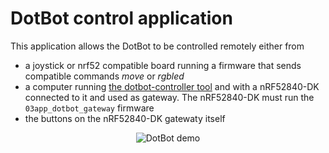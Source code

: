 # DotBot control application

This application allows the DotBot to be controlled remotely either from
- a joystick or nrf52 compatible board running a firmware that sends compatible
  commands _move_ or _rgbled_
- a computer running [the dotbot-controller tool](https://github.com/DotBots/PyDotBot)
and with a nRF52840-DK connected to it and used as gateway. The nRF52840-DK must run the
`03app_dotbot_gateway` firmware
- the buttons on the nRF52840-DK gatewaty itself

<div align="center">

![DotBot demo](../../doc/sphinx/_static/images/03app_dotbot.gif)

</div>
